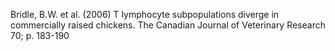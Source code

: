 Bridle, B.W. et al. (2006) T lymphocyte subpopulations diverge in commercially raised chickens. The Canadian Journal of Veterinary Research 70; p. 183-190
